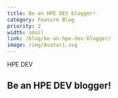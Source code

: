 ```yaml
---
title: Be an HPE DEV blogger!
category: Feature Blog
priority: 2
width: small
link: /blog/be-an-hpe-dev-blogger/
image: /img/Avatar1.svg
---
```

HPE DEV

## Be an HPE DEV blogger!
